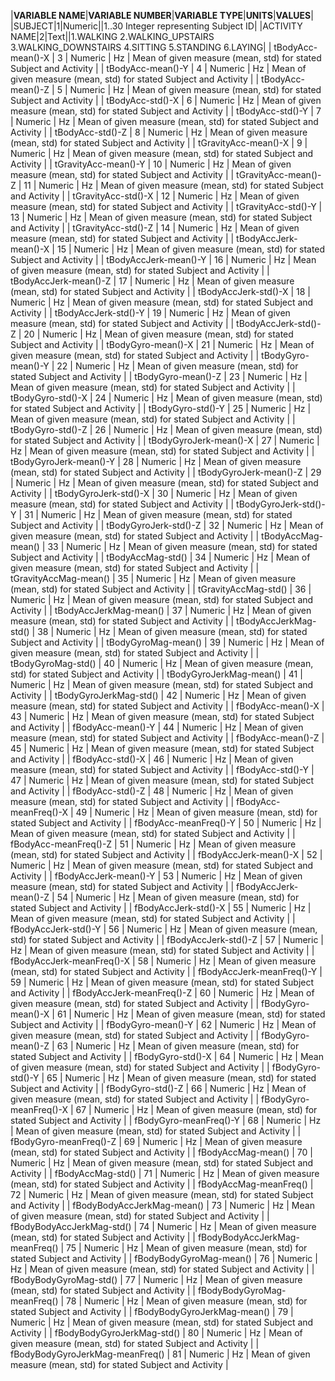 |**VARIABLE NAME**|**VARIABLE NUMBER**|**VARIABLE TYPE**|**UNITS**|**VALUES**|
|SUBJECT|1|Numeric||1..30 Integer representing Subject ID|
|ACTIVITY NAME|2|Text||1.WALKING 2.WALKING_UPSTAIRS 3.WALKING_DOWNSTAIRS 4.SITTING 5.STANDING 6.LAYING|
|	tBodyAcc-mean()-X	|	3	|	Numeric	|	Hz	|	Mean of given measure (mean, std) for stated Subject and Activity	|
|	tBodyAcc-mean()-Y	|	4	|	Numeric	|	Hz	|	Mean of given measure (mean, std) for stated Subject and Activity	|
|	tBodyAcc-mean()-Z	|	5	|	Numeric	|	Hz	|	Mean of given measure (mean, std) for stated Subject and Activity	|
|	tBodyAcc-std()-X	|	6	|	Numeric	|	Hz	|	Mean of given measure (mean, std) for stated Subject and Activity	|
|	tBodyAcc-std()-Y	|	7	|	Numeric	|	Hz	|	Mean of given measure (mean, std) for stated Subject and Activity	|
|	tBodyAcc-std()-Z	|	8	|	Numeric	|	Hz	|	Mean of given measure (mean, std) for stated Subject and Activity	|
|	tGravityAcc-mean()-X	|	9	|	Numeric	|	Hz	|	Mean of given measure (mean, std) for stated Subject and Activity	|
|	tGravityAcc-mean()-Y	|	10	|	Numeric	|	Hz	|	Mean of given measure (mean, std) for stated Subject and Activity	|
|	tGravityAcc-mean()-Z	|	11	|	Numeric	|	Hz	|	Mean of given measure (mean, std) for stated Subject and Activity	|
|	tGravityAcc-std()-X	|	12	|	Numeric	|	Hz	|	Mean of given measure (mean, std) for stated Subject and Activity	|
|	tGravityAcc-std()-Y	|	13	|	Numeric	|	Hz	|	Mean of given measure (mean, std) for stated Subject and Activity	|
|	tGravityAcc-std()-Z	|	14	|	Numeric	|	Hz	|	Mean of given measure (mean, std) for stated Subject and Activity	|
|	tBodyAccJerk-mean()-X	|	15	|	Numeric	|	Hz	|	Mean of given measure (mean, std) for stated Subject and Activity	|
|	tBodyAccJerk-mean()-Y	|	16	|	Numeric	|	Hz	|	Mean of given measure (mean, std) for stated Subject and Activity	|
|	tBodyAccJerk-mean()-Z	|	17	|	Numeric	|	Hz	|	Mean of given measure (mean, std) for stated Subject and Activity	|
|	tBodyAccJerk-std()-X	|	18	|	Numeric	|	Hz	|	Mean of given measure (mean, std) for stated Subject and Activity	|
|	tBodyAccJerk-std()-Y	|	19	|	Numeric	|	Hz	|	Mean of given measure (mean, std) for stated Subject and Activity	|
|	tBodyAccJerk-std()-Z	|	20	|	Numeric	|	Hz	|	Mean of given measure (mean, std) for stated Subject and Activity	|
|	tBodyGyro-mean()-X	|	21	|	Numeric	|	Hz	|	Mean of given measure (mean, std) for stated Subject and Activity	|
|	tBodyGyro-mean()-Y	|	22	|	Numeric	|	Hz	|	Mean of given measure (mean, std) for stated Subject and Activity	|
|	tBodyGyro-mean()-Z	|	23	|	Numeric	|	Hz	|	Mean of given measure (mean, std) for stated Subject and Activity	|
|	tBodyGyro-std()-X	|	24	|	Numeric	|	Hz	|	Mean of given measure (mean, std) for stated Subject and Activity	|
|	tBodyGyro-std()-Y	|	25	|	Numeric	|	Hz	|	Mean of given measure (mean, std) for stated Subject and Activity	|
|	tBodyGyro-std()-Z	|	26	|	Numeric	|	Hz	|	Mean of given measure (mean, std) for stated Subject and Activity	|
|	tBodyGyroJerk-mean()-X	|	27	|	Numeric	|	Hz	|	Mean of given measure (mean, std) for stated Subject and Activity	|
|	tBodyGyroJerk-mean()-Y	|	28	|	Numeric	|	Hz	|	Mean of given measure (mean, std) for stated Subject and Activity	|
|	tBodyGyroJerk-mean()-Z	|	29	|	Numeric	|	Hz	|	Mean of given measure (mean, std) for stated Subject and Activity	|
|	tBodyGyroJerk-std()-X	|	30	|	Numeric	|	Hz	|	Mean of given measure (mean, std) for stated Subject and Activity	|
|	tBodyGyroJerk-std()-Y	|	31	|	Numeric	|	Hz	|	Mean of given measure (mean, std) for stated Subject and Activity	|
|	tBodyGyroJerk-std()-Z	|	32	|	Numeric	|	Hz	|	Mean of given measure (mean, std) for stated Subject and Activity	|
|	tBodyAccMag-mean()	|	33	|	Numeric	|	Hz	|	Mean of given measure (mean, std) for stated Subject and Activity	|
|	tBodyAccMag-std()	|	34	|	Numeric	|	Hz	|	Mean of given measure (mean, std) for stated Subject and Activity	|
|	tGravityAccMag-mean()	|	35	|	Numeric	|	Hz	|	Mean of given measure (mean, std) for stated Subject and Activity	|
|	tGravityAccMag-std()	|	36	|	Numeric	|	Hz	|	Mean of given measure (mean, std) for stated Subject and Activity	|
|	tBodyAccJerkMag-mean()	|	37	|	Numeric	|	Hz	|	Mean of given measure (mean, std) for stated Subject and Activity	|
|	tBodyAccJerkMag-std()	|	38	|	Numeric	|	Hz	|	Mean of given measure (mean, std) for stated Subject and Activity	|
|	tBodyGyroMag-mean()	|	39	|	Numeric	|	Hz	|	Mean of given measure (mean, std) for stated Subject and Activity	|
|	tBodyGyroMag-std()	|	40	|	Numeric	|	Hz	|	Mean of given measure (mean, std) for stated Subject and Activity	|
|	tBodyGyroJerkMag-mean()	|	41	|	Numeric	|	Hz	|	Mean of given measure (mean, std) for stated Subject and Activity	|
|	tBodyGyroJerkMag-std()	|	42	|	Numeric	|	Hz	|	Mean of given measure (mean, std) for stated Subject and Activity	|
|	fBodyAcc-mean()-X	|	43	|	Numeric	|	Hz	|	Mean of given measure (mean, std) for stated Subject and Activity	|
|	fBodyAcc-mean()-Y	|	44	|	Numeric	|	Hz	|	Mean of given measure (mean, std) for stated Subject and Activity	|
|	fBodyAcc-mean()-Z	|	45	|	Numeric	|	Hz	|	Mean of given measure (mean, std) for stated Subject and Activity	|
|	fBodyAcc-std()-X	|	46	|	Numeric	|	Hz	|	Mean of given measure (mean, std) for stated Subject and Activity	|
|	fBodyAcc-std()-Y	|	47	|	Numeric	|	Hz	|	Mean of given measure (mean, std) for stated Subject and Activity	|
|	fBodyAcc-std()-Z	|	48	|	Numeric	|	Hz	|	Mean of given measure (mean, std) for stated Subject and Activity	|
|	fBodyAcc-meanFreq()-X	|	49	|	Numeric	|	Hz	|	Mean of given measure (mean, std) for stated Subject and Activity	|
|	fBodyAcc-meanFreq()-Y	|	50	|	Numeric	|	Hz	|	Mean of given measure (mean, std) for stated Subject and Activity	|
|	fBodyAcc-meanFreq()-Z	|	51	|	Numeric	|	Hz	|	Mean of given measure (mean, std) for stated Subject and Activity	|
|	fBodyAccJerk-mean()-X	|	52	|	Numeric	|	Hz	|	Mean of given measure (mean, std) for stated Subject and Activity	|
|	fBodyAccJerk-mean()-Y	|	53	|	Numeric	|	Hz	|	Mean of given measure (mean, std) for stated Subject and Activity	|
|	fBodyAccJerk-mean()-Z	|	54	|	Numeric	|	Hz	|	Mean of given measure (mean, std) for stated Subject and Activity	|
|	fBodyAccJerk-std()-X	|	55	|	Numeric	|	Hz	|	Mean of given measure (mean, std) for stated Subject and Activity	|
|	fBodyAccJerk-std()-Y	|	56	|	Numeric	|	Hz	|	Mean of given measure (mean, std) for stated Subject and Activity	|
|	fBodyAccJerk-std()-Z	|	57	|	Numeric	|	Hz	|	Mean of given measure (mean, std) for stated Subject and Activity	|
|	fBodyAccJerk-meanFreq()-X	|	58	|	Numeric	|	Hz	|	Mean of given measure (mean, std) for stated Subject and Activity	|
|	fBodyAccJerk-meanFreq()-Y	|	59	|	Numeric	|	Hz	|	Mean of given measure (mean, std) for stated Subject and Activity	|
|	fBodyAccJerk-meanFreq()-Z	|	60	|	Numeric	|	Hz	|	Mean of given measure (mean, std) for stated Subject and Activity	|
|	fBodyGyro-mean()-X	|	61	|	Numeric	|	Hz	|	Mean of given measure (mean, std) for stated Subject and Activity	|
|	fBodyGyro-mean()-Y	|	62	|	Numeric	|	Hz	|	Mean of given measure (mean, std) for stated Subject and Activity	|
|	fBodyGyro-mean()-Z	|	63	|	Numeric	|	Hz	|	Mean of given measure (mean, std) for stated Subject and Activity	|
|	fBodyGyro-std()-X	|	64	|	Numeric	|	Hz	|	Mean of given measure (mean, std) for stated Subject and Activity	|
|	fBodyGyro-std()-Y	|	65	|	Numeric	|	Hz	|	Mean of given measure (mean, std) for stated Subject and Activity	|
|	fBodyGyro-std()-Z	|	66	|	Numeric	|	Hz	|	Mean of given measure (mean, std) for stated Subject and Activity	|
|	fBodyGyro-meanFreq()-X	|	67	|	Numeric	|	Hz	|	Mean of given measure (mean, std) for stated Subject and Activity	|
|	fBodyGyro-meanFreq()-Y	|	68	|	Numeric	|	Hz	|	Mean of given measure (mean, std) for stated Subject and Activity	|
|	fBodyGyro-meanFreq()-Z	|	69	|	Numeric	|	Hz	|	Mean of given measure (mean, std) for stated Subject and Activity	|
|	fBodyAccMag-mean()	|	70	|	Numeric	|	Hz	|	Mean of given measure (mean, std) for stated Subject and Activity	|
|	fBodyAccMag-std()	|	71	|	Numeric	|	Hz	|	Mean of given measure (mean, std) for stated Subject and Activity	|
|	fBodyAccMag-meanFreq()	|	72	|	Numeric	|	Hz	|	Mean of given measure (mean, std) for stated Subject and Activity	|
|	fBodyBodyAccJerkMag-mean()	|	73	|	Numeric	|	Hz	|	Mean of given measure (mean, std) for stated Subject and Activity	|
|	fBodyBodyAccJerkMag-std()	|	74	|	Numeric	|	Hz	|	Mean of given measure (mean, std) for stated Subject and Activity	|
|	fBodyBodyAccJerkMag-meanFreq()	|	75	|	Numeric	|	Hz	|	Mean of given measure (mean, std) for stated Subject and Activity	|
|	fBodyBodyGyroMag-mean()	|	76	|	Numeric	|	Hz	|	Mean of given measure (mean, std) for stated Subject and Activity	|
|	fBodyBodyGyroMag-std()	|	77	|	Numeric	|	Hz	|	Mean of given measure (mean, std) for stated Subject and Activity	|
|	fBodyBodyGyroMag-meanFreq()	|	78	|	Numeric	|	Hz	|	Mean of given measure (mean, std) for stated Subject and Activity	|
|	fBodyBodyGyroJerkMag-mean()	|	79	|	Numeric	|	Hz	|	Mean of given measure (mean, std) for stated Subject and Activity	|
|	fBodyBodyGyroJerkMag-std()	|	80	|	Numeric	|	Hz	|	Mean of given measure (mean, std) for stated Subject and Activity	|
|	fBodyBodyGyroJerkMag-meanFreq()	|	81	|	Numeric	|	Hz	|	Mean of given measure (mean, std) for stated Subject and Activity	|
